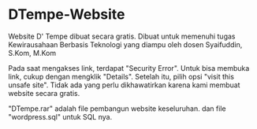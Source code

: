 # DTempe-Website
Website D' Tempe dibuat secara gratis. Dibuat untuk memenuhi tugas Kewirausahaan Berbasis Teknologi yang diampu oleh dosen Syaifuddin, S.Kom, M.Kom

Pada saat mengakses link, terdapat "Security Error". Untuk bisa membuka link, cukup dengan mengklik "Details". Setelah itu, pilih opsi "visit this unsafe site". Tidak ada yang perlu dikhawatirkan karena kami membuat website secara gratis.

"DTempe.rar" adalah file pembangun website keseluruhan. dan file "wordpress.sql" untuk SQL nya. 
